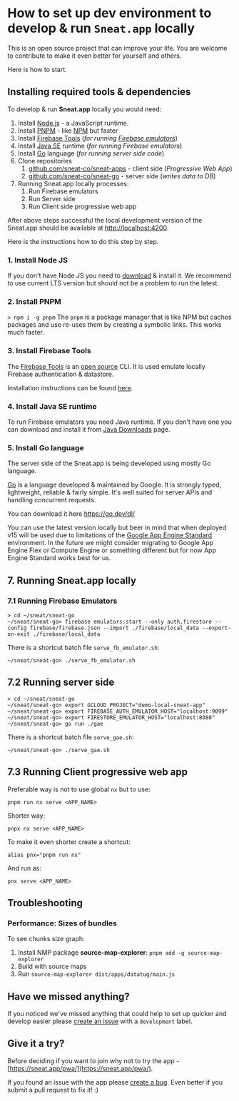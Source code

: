 # How to set up dev environment to develop & run `Sneat.app` locally

This is an open source project that can improve your life.
You are welcome to contribute to make it even better for yourself and others.

Here is how to start.

## Installing required tools & dependencies

To develop & run **Sneat.app** locally you would need:

1. Install [Node.js](https://nodejs.org/) - a JavaScript runtime.
2. Install [PNPM](https://pnpm.io/) - like [NPM](https://www.npmjs.com/) but faster
3. Install [Firebase Tools](https://firebase.google.com/docs/cli) (_for
   running [Firebase emulators](https://firebase.google.com/docs/emulator-suite)_)
4. Install [Java SE](https://www.oracle.com/ie/java/technologies/java-se-glance.html) runtime (_for running Firebase emulators_)
5. Install [Go](https://go.dev/) language (_for running server side code_)
6. Clone repositories
    1. [github.com/sneat-co/sneat-apps](https://github.com/sneat-co/sneat-apps) - client side (_Progressive Web App_)
    2. [github.com/sneat-co/sneat-go](https://github.com/sneat-co/sneat-go) - server side (_writes data to DB_)
7. Running Sneat.app locally processes:
   1. Run Firebase emulators
   2. Run Server side
   3. Run Client side progressive web app

After above steps successful the local development version of the Sneat.app
should be available at [http://localhost:4200](http://localhost:4200).  

Here is the instructions how to do this step by step.

### 1. Install Node JS

If you don't have Node JS you need to [download](https://nodejs.org/en/download/) & install it.
We recommend to use current LTS version but should not be a problem to run the latest.

### 2. Install PNPM

`> npm i -g pnpm`
The `pnpm` is a package manager that is like NPM but caches packages
and use re-uses them by creating a symbolic links. This works much faster.

### 3. Install Firebase Tools

The [Firebase Tools](https://firebase.google.com/docs/cli)
is an [open source](https://github.com/firebase/firebase-tools) CLI.
It is used emulate locally Firebase authentication & datastore.

Installation instructions can be found [here](https://firebase.google.com/docs/cli#install_the_firebase_cli).

### 4. Install Java SE runtime

To run Firebase emulators you need Java runtime. If you don't have one you can download and install it
from [Java Downloads](https://www.oracle.com/java/technologies/downloads/) page.

### 5. Install Go language

The server side of the Sneat.app is being developed using mostly Go language.

[Go](https://go.dev/) is a language developed & maintained by Google. It is strongly typed, lightweight, reliable &
fairly simple.
It's well suited for server APIs and handling concurrent requests.

You can download it here https://go.dev/dl/

You can use the latest version locally but beer in mind that
when deployed v15 will be used due to limitations
of the [Google App Engine Standard](https://cloud.google.com/appengine/docs/standard/go) environment.
In the future we might consider migrating to Google App Engine Flex or Compute Engine or something different
but for now App Engine Standard works best for us.

## 7. Running Sneat.app locally

### 7.1 Running Firebase Emulators
```shell
> cd ~/sneat/sneat-go
~/sneat/sneat-go> firebase emulators:start --only auth,firestore --config firebase/firebase.json --import ./firebase/local_data --export-on-exit ./firebase/local_data
```
There is a shortcut batch file `serve_fb_emulator.sh`:
```shell
~/sneat/sneat-go> ./serve_fb_emulator.sh
```

## 7.2 Running server side
```shell
> cd ~/sneat/sneat-go
~/sneat/sneat-go> export GCLOUD_PROJECT="demo-local-sneat-app"
~/sneat/sneat-go> export FIREBASE_AUTH_EMULATOR_HOST="localhost:9099"
~/sneat/sneat-go> export FIRESTORE_EMULATOR_HOST="localhost:8080"
~/sneat/sneat-go> go run ./gae
```

There is a shortcut batch file `serve_gae.sh`:
```shell
~/sneat/sneat-go> ./serve_gae.sh
```

## 7.3 Running Client progressive web app

Preferable way is not to use global `nx` but to use:

```shell
pnpm run nx serve <APP_NAME>
```

Shorter way:

```shell
pnpx nx serve <APP_NAME>
```

To make it even shorter create a shortcut:

```shell
alias pnx="pnpm run nx"
```

And run as:

```shell
pnx serve <APP_NAME>
```

[//]: # (### Run with source maps)

[//]: # ()

[//]: # (For some reason the serve is running with enabled optimization and no source maps.)

[//]: # (It results in troubles with debugging.)

[//]: # ()

[//]: # (Here is how to run dev server properly for datatug app:)

[//]: # ()

[//]: # (```shell)

[//]: # (pnx serve datatug --optimization=false --sourceMap=true)

[//]: # (```)

## Troubleshooting

### Performance: Sizes of bundles

To see chunks size graph:

1. Install NMP package **source-map-explorer**: `pnpm add -g source-map-explorer`
2. Build with source maps
3. Run `source-map-explorer dist/apps/datatug/main.js`

## Have we missed anything?

If you noticed we've missed anything that could help
to set up quicker and develop easier please
[create an issue](https://github.com/sneat-co/sneat-apps/issues/new?labels=development)
with a `development` label.

## Give it a try?

Before deciding if you want to join why not to try the app - [https://sneat.app/pwa/](https://sneat.app/pwa/).

If you found an issue with the app please [create a bug](https://github.com/sneat-co/sneat-apps/issues/new?labels=bug).
Even better if you submit a pull request to fix it! :)
